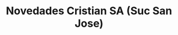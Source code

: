 ---
title: "Novedades Cristian SA (Suc San Jose)"
url: /ciudad-del-este/novedades-cristian-sa-suc-san-jose-avenida-san-jose/
shop: electrónica
---
